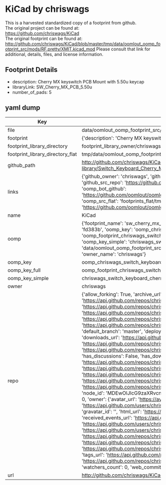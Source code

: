 # KiCad by chriswags  
This is a harvested standardized copy of a footprint from github.  
The original project can be found at:  
https://github.com/chriswags/KiCad  
The original footprint can be found at:
http://github.com/chriswags/KiCad/blob/master/tmp/data/oomlout_oomp_footprint_src/mods/RF.pretty/XMIT.kicad_mod
Please consult that link for additional, details, files, and license information.  
## Footprint Details
* description: Cherry MX keyswitch PCB Mount with 5.50u keycap  
* libraryLink: SW_Cherry_MX_PCB_5.50u  
* number_of_pads: 5  
## yaml dump  
| Key | Value |  
| --- | --- |  
| file | data/oomlout_oomp_footprint_src/KiCad/6.0/3rdparty/footprints/com_github_perigoso_keyswitch-kicad-library/Switch_Keyboard_Cherry_MX.pretty/SW_Cherry_MX_PCB_5.50u.kicad_mod |  
| footprint | {'description': 'Cherry MX keyswitch PCB Mount with 5.50u keycap', 'libraryLink': 'SW_Cherry_MX_PCB_5.50u', 'number_of_pads': 5} |  
| footprint_library_directory | footprint_library_owner/chriswags_KiCad |  
| footprint_library_directory_flat | tmp/data/oomlout_oomp_footprint_src/footprints_flat/chriswags_switch_keyboard_cherry_mx_sw_cherry_mx_pcb_5_50u/working |  
| github_path | http://github.com/chriswags/KiCad/blob/master/tmp/data/oomlout_oomp_footprint_src/6.0/3rdparty/footprints/com_github_perigoso_keyswitch-kicad-library/Switch_Keyboard_Cherry_MX.pretty/SW_Cherry_MX_PCB_5.50u.kicad_mod |  
| links | {'github_owner': 'chriswags', 'github_repo_name': 'KiCad', 'github_src': 'http://github.com/chriswags/KiCad/blob/master/tmp/data/oomlout_oomp_footprint_src/mods/RF.pretty/XMIT.kicad_mod', 'github_src_repo': 'https://github.com/chriswags/KiCad', 'oomp_bot': 'tmp/data/oomlout_oomp_footprint_src/footprints/chriswags_switch_keyboard_cherry_mx_sw_cherry_mx_pcb_5_50u/working', 'oomp_bot_github': 'https://github.com/oomlout/oomlout_oomp_footprint_bot/tree/main/tmp/data/oomlout_oomp_footprint_src/footprints/chriswags_switch_keyboard_cherry_mx_sw_cherry_mx_pcb_5_50u/working', 'oomp_src_flat': 'footprints_flat/tmp/data/oomlout_oomp_footprint_src/footprints_flat/chriswags_switch_keyboard_cherry_mx_sw_cherry_mx_pcb_5_50u/working', 'oomp_src_flat_github': 'https://github.com/oomlout/oomlout_oomp_footprint_src/tree/main/tmp/data/oomlout_oomp_footprint_src/footprints_flat/chriswags_switch_keyboard_cherry_mx_sw_cherry_mx_pcb_5_50u/working'} |  
| name | KiCad |  
| oomp | {'footprint_name': 'sw_cherry_mx_pcb_5_50u', 'library_name': 'switch_keyboard_cherry_mx', 'md5': 'fd383b77677c43c7d5beb2d25d6fbf02', 'md5_10': 'fd383b7767', 'md5_5': 'fd383', 'md5_6': 'fd383b', 'oomp_key': 'oomp_chriswags_switch_keyboard_cherry_mx_sw_cherry_mx_pcb_5_50u', 'oomp_key_extra': 'oomp_footprint_chriswags_switch_keyboard_cherry_mx_sw_cherry_mx_pcb_5_50u', 'oomp_key_full': 'oomp_footprint_chriswags_switch_keyboard_cherry_mx_sw_cherry_mx_pcb_5_50u_fd383b', 'oomp_key_simple': 'chriswags_switch_keyboard_cherry_mx_sw_cherry_mx_pcb_5_50u', 'original_filename': 'data/oomlout_oomp_footprint_src/KiCad/6.0/3rdparty/footprints/com_github_perigoso_keyswitch-kicad-library/Switch_Keyboard_Cherry_MX.pretty/SW_Cherry_MX_PCB_5.50u.kicad_mod', 'owner_name': 'chriswags'} |  
| oomp_key | oomp_chriswags_switch_keyboard_cherry_mx_sw_cherry_mx_pcb_5_50u |  
| oomp_key_full | oomp_footprint_chriswags_switch_keyboard_cherry_mx_sw_cherry_mx_pcb_5_50u |  
| oomp_key_simple | chriswags_switch_keyboard_cherry_mx_sw_cherry_mx_pcb_5_50u |  
| owner | chriswags |  
| repo | {'allow_forking': True, 'archive_url': 'https://api.github.com/repos/chriswags/KiCad/{archive_format}{/ref}', 'archived': False, 'assignees_url': 'https://api.github.com/repos/chriswags/KiCad/assignees{/user}', 'blobs_url': 'https://api.github.com/repos/chriswags/KiCad/git/blobs{/sha}', 'branches_url': 'https://api.github.com/repos/chriswags/KiCad/branches{/branch}', 'clone_url': 'https://github.com/chriswags/KiCad.git', 'collaborators_url': 'https://api.github.com/repos/chriswags/KiCad/collaborators{/collaborator}', 'comments_url': 'https://api.github.com/repos/chriswags/KiCad/comments{/number}', 'commits_url': 'https://api.github.com/repos/chriswags/KiCad/commits{/sha}', 'compare_url': 'https://api.github.com/repos/chriswags/KiCad/compare/{base}...{head}', 'contents_url': 'https://api.github.com/repos/chriswags/KiCad/contents/{+path}', 'contributors_url': 'https://api.github.com/repos/chriswags/KiCad/contributors', 'created_at': '2018-02-13T17:56:03Z', 'default_branch': 'master', 'deployments_url': 'https://api.github.com/repos/chriswags/KiCad/deployments', 'description': 'KiCad Schematic and PCB component library', 'disabled': False, 'downloads_url': 'https://api.github.com/repos/chriswags/KiCad/downloads', 'events_url': 'https://api.github.com/repos/chriswags/KiCad/events', 'fork': False, 'forks': 0, 'forks_count': 0, 'forks_url': 'https://api.github.com/repos/chriswags/KiCad/forks', 'full_name': 'chriswags/KiCad', 'git_commits_url': 'https://api.github.com/repos/chriswags/KiCad/git/commits{/sha}', 'git_refs_url': 'https://api.github.com/repos/chriswags/KiCad/git/refs{/sha}', 'git_tags_url': 'https://api.github.com/repos/chriswags/KiCad/git/tags{/sha}', 'git_url': 'git://github.com/chriswags/KiCad.git', 'has_discussions': False, 'has_downloads': True, 'has_issues': True, 'has_pages': False, 'has_projects': True, 'has_wiki': True, 'homepage': None, 'hooks_url': 'https://api.github.com/repos/chriswags/KiCad/hooks', 'html_url': 'https://github.com/chriswags/KiCad', 'id': 121416033, 'is_template': False, 'issue_comment_url': 'https://api.github.com/repos/chriswags/KiCad/issues/comments{/number}', 'issue_events_url': 'https://api.github.com/repos/chriswags/KiCad/issues/events{/number}', 'issues_url': 'https://api.github.com/repos/chriswags/KiCad/issues{/number}', 'keys_url': 'https://api.github.com/repos/chriswags/KiCad/keys{/key_id}', 'labels_url': 'https://api.github.com/repos/chriswags/KiCad/labels{/name}', 'language': None, 'languages_url': 'https://api.github.com/repos/chriswags/KiCad/languages', 'license': None, 'merges_url': 'https://api.github.com/repos/chriswags/KiCad/merges', 'milestones_url': 'https://api.github.com/repos/chriswags/KiCad/milestones{/number}', 'mirror_url': None, 'name': 'KiCad', 'network_count': 0, 'node_id': 'MDEwOlJlcG9zaXRvcnkxMjE0MTYwMzM=', 'notifications_url': 'https://api.github.com/repos/chriswags/KiCad/notifications{?since,all,participating}', 'open_issues': 0, 'open_issues_count': 0, 'owner': {'avatar_url': 'https://avatars.githubusercontent.com/u/7061019?v=4', 'events_url': 'https://api.github.com/users/chriswags/events{/privacy}', 'followers_url': 'https://api.github.com/users/chriswags/followers', 'following_url': 'https://api.github.com/users/chriswags/following{/other_user}', 'gists_url': 'https://api.github.com/users/chriswags/gists{/gist_id}', 'gravatar_id': '', 'html_url': 'https://github.com/chriswags', 'id': 7061019, 'login': 'chriswags', 'node_id': 'MDQ6VXNlcjcwNjEwMTk=', 'organizations_url': 'https://api.github.com/users/chriswags/orgs', 'received_events_url': 'https://api.github.com/users/chriswags/received_events', 'repos_url': 'https://api.github.com/users/chriswags/repos', 'site_admin': False, 'starred_url': 'https://api.github.com/users/chriswags/starred{/owner}{/repo}', 'subscriptions_url': 'https://api.github.com/users/chriswags/subscriptions', 'type': 'User', 'url': 'https://api.github.com/users/chriswags'}, 'private': False, 'pulls_url': 'https://api.github.com/repos/chriswags/KiCad/pulls{/number}', 'pushed_at': '2018-07-09T21:55:22Z', 'releases_url': 'https://api.github.com/repos/chriswags/KiCad/releases{/id}', 'size': 325, 'ssh_url': 'git@github.com:chriswags/KiCad.git', 'stargazers_count': 0, 'stargazers_url': 'https://api.github.com/repos/chriswags/KiCad/stargazers', 'statuses_url': 'https://api.github.com/repos/chriswags/KiCad/statuses/{sha}', 'subscribers_count': 1, 'subscribers_url': 'https://api.github.com/repos/chriswags/KiCad/subscribers', 'subscription_url': 'https://api.github.com/repos/chriswags/KiCad/subscription', 'svn_url': 'https://github.com/chriswags/KiCad', 'tags_url': 'https://api.github.com/repos/chriswags/KiCad/tags', 'teams_url': 'https://api.github.com/repos/chriswags/KiCad/teams', 'temp_clone_token': None, 'topics': [], 'trees_url': 'https://api.github.com/repos/chriswags/KiCad/git/trees{/sha}', 'updated_at': '2018-07-09T21:55:24Z', 'url': 'https://api.github.com/repos/chriswags/KiCad', 'visibility': 'public', 'watchers': 0, 'watchers_count': 0, 'web_commit_signoff_required': False} |  
| url | http://github.com/chriswags/KiCad |  

